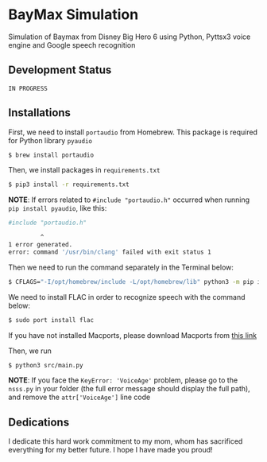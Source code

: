 # BayMax Simulation
Simulation of Baymax from Disney Big Hero 6 using Python, Pyttsx3 voice engine 
and Google speech recognition

## Development Status
`IN PROGRESS`

## Installations
First, we need to install `portaudio` from Homebrew. This package is required
for Python library `pyaudio`

```bash
$ brew install portaudio
```

Then, we install packages in `requirements.txt`
```bash
$ pip3 install -r requirements.txt
```

**NOTE**: If errors related to `#include "portaudio.h"` occurred when running `pip install pyaudio`, like this:
```bash
#include "portaudio.h"

         ^
1 error generated.
error: command '/usr/bin/clang' failed with exit status 1
``` 
Then we need to run the command separately in the Terminal below:
```bash
$ CFLAGS="-I/opt/homebrew/include -L/opt/homebrew/lib" python3 -m pip install pyaudio
```

We need to install FLAC in order to recognize speech with the command below:
```bash
$ sudo port install flac
```
If you have not installed Macports, please download Macports from [this link](https://www.macports.org/install.php)

Then, we run
```bash
$ python3 src/main.py
```

**NOTE**: If you face the `KeyError: 'VoiceAge'` problem, please go to the 
`nsss.py` in your folder (the full error message should display the full path),
and remove the `attr['VoiceAge']` line code

## Dedications
I dedicate this hard work commitment to my mom, whom has sacrificed everything 
for my better future. I hope I have made you proud!
